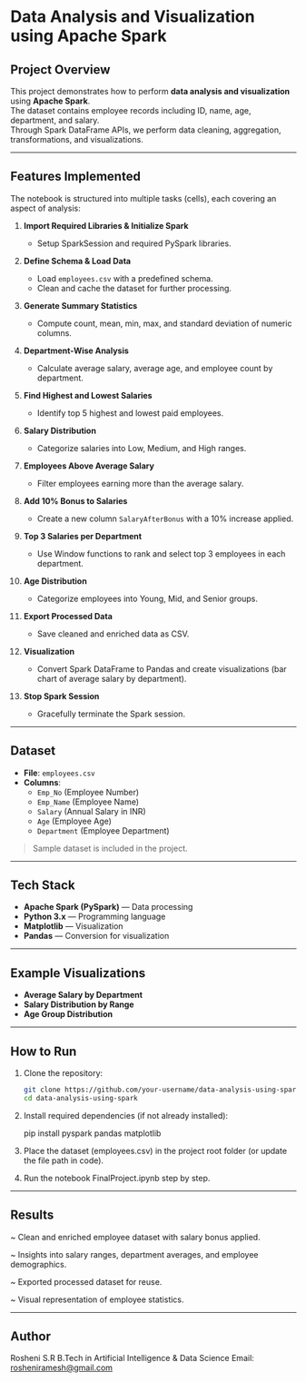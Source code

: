 # Data Analysis and Visualization using Apache Spark

##  Project Overview
This project demonstrates how to perform **data analysis and visualization** using **Apache Spark**.  
The dataset contains employee records including ID, name, age, department, and salary.  
Through Spark DataFrame APIs, we perform data cleaning, aggregation, transformations, and visualizations.

---

##  Features Implemented
The notebook is structured into multiple tasks (cells), each covering an aspect of analysis:

1. **Import Required Libraries & Initialize Spark**  
   - Setup SparkSession and required PySpark libraries.  

2. **Define Schema & Load Data**  
   - Load `employees.csv` with a predefined schema.  
   - Clean and cache the dataset for further processing.  

3. **Generate Summary Statistics**  
   - Compute count, mean, min, max, and standard deviation of numeric columns.  

4. **Department-Wise Analysis**  
   - Calculate average salary, average age, and employee count by department.  

5. **Find Highest and Lowest Salaries**  
   - Identify top 5 highest and lowest paid employees.  

6. **Salary Distribution**  
   - Categorize salaries into Low, Medium, and High ranges.  

7. **Employees Above Average Salary**  
   - Filter employees earning more than the average salary.  

8. **Add 10% Bonus to Salaries**  
   - Create a new column `SalaryAfterBonus` with a 10% increase applied.  

9. **Top 3 Salaries per Department**  
   - Use Window functions to rank and select top 3 employees in each department.  

10. **Age Distribution**  
    - Categorize employees into Young, Mid, and Senior groups.  

11. **Export Processed Data**  
    - Save cleaned and enriched data as CSV.  

12. **Visualization**  
    - Convert Spark DataFrame to Pandas and create visualizations (bar chart of average salary by department).  

13. **Stop Spark Session**  
    - Gracefully terminate the Spark session.  

---

##  Dataset
- **File**: `employees.csv`  
- **Columns**:  
  - `Emp_No` (Employee Number)  
  - `Emp_Name` (Employee Name)  
  - `Salary` (Annual Salary in INR)  
  - `Age` (Employee Age)  
  - `Department` (Employee Department)  

> Sample dataset is included in the project.  

---

##  Tech Stack
- **Apache Spark (PySpark)** — Data processing  
- **Python 3.x** — Programming language  
- **Matplotlib** — Visualization  
- **Pandas** — Conversion for visualization  

---

##  Example Visualizations
- **Average Salary by Department**  
- **Salary Distribution by Range**  
- **Age Group Distribution**  

---

##  How to Run
1. Clone the repository:
   ```bash
   git clone https://github.com/your-username/data-analysis-using-spark.git
   cd data-analysis-using-spark
   
2. Install required dependencies (if not already installed):

   pip install pyspark pandas matplotlib


3. Place the dataset (employees.csv) in the project root folder (or update the file path in code).

4. Run the notebook FinalProject.ipynb step by step.

---

## Results

~ Clean and enriched employee dataset with salary bonus applied.

~ Insights into salary ranges, department averages, and employee demographics.

~ Exported processed dataset for reuse.

~ Visual representation of employee statistics.

---

##  Author

Rosheni S.R
B.Tech in Artificial Intelligence & Data Science
Email: rosheniramesh@gmail.com
